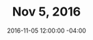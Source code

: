---
title: Nov 5, 2016
date: 2016-11-05 12:00:00 -04:00
Caller:
  Name: Casey Mullaney (South Bend, IN)
Band:
  Name: Riverrun country dance band  (South Bend, IN)
---